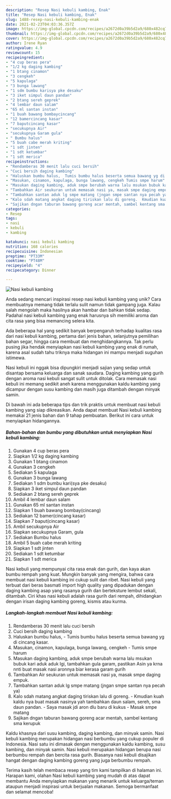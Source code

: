 ```yaml
---
description: "Resep Nasi kebuli kambing, Enak"
title: "Resep Nasi kebuli kambing, Enak"
slug: 1488-resep-nasi-kebuli-kambing-enak
date: 2021-02-23T04:03:36.357Z
image: https://img-global.cpcdn.com/recipes/a2672d0a39b5d2a9/680x482cq70/nasi-kebuli-kambing-foto-resep-utama.jpg
thumbnail: https://img-global.cpcdn.com/recipes/a2672d0a39b5d2a9/680x482cq70/nasi-kebuli-kambing-foto-resep-utama.jpg
cover: https://img-global.cpcdn.com/recipes/a2672d0a39b5d2a9/680x482cq70/nasi-kebuli-kambing-foto-resep-utama.jpg
author: Irene Ryan
ratingvalue: 4.9
reviewcount: 15
recipeingredient:
- "4 cup beras pera"
- "1/2 kg daging kambing"
- "1 btang cinamon"
- "3 cengkeh"
- "5 kapulaga"
- "3 bunga lawang"
- "1 sdm bumbu karisya pke desaku"
- "3 iket simpul daun pandan"
- "2 btang sereh geprek"
- "4 lembar daun salam"
- "65 ml santan instan"
- "1 buah bawang bombaycincang"
- "12 bamercincang kasar"
- "7 baputcincang kasar"
- "secukupnya Air"
- "secukupnya Garam gula"
- " Bumbu halus"
- "5 buah cabe merah kriting"
- "1 sdt jinten"
- "1 sdt ketumbar"
- "1 sdt merica"
recipeinstructions:
- "Rendamberas 30 menit lalu cuci bersih"
- "Cuci bersih daging kambing"
- "Haluskan bumbu halus,  Tumis bumbu halus beserta semua bawang yg di cincang kasar."
- "Masukan, cinamon, kapulaga, bunga lawang, cengkeh Tumis smpe harum"
- "Masukan daging kambing, aduk smpe berubah warna lalu msukan bubuk kari aduk aduk lgi, tambahkan gula garam, pastikan Asin ya krna nnti buat masak nasi aronnya biar kerasa garam gurih"
- "Tambahkan Air seukuran untuk memasak nasi ya, masak smpe daging empuk."
- "Tambahkan santan aduk lg smpe matang (jngan smpe santan nya pecah ya)"
- "Kalo sdah matang angkat daging tiriskan lalu di goreng.  Kmudian kuah kaldu nya buat masak nasinya yah tambahkan daun salam, sereh, sma daun pandan.  Saya masak jdi aron dlu baru di kukus Masak smpe matang"
- "Sajikan dngan taburan bawang goreng acar mentah, sambel kentang sma kerupuk"
categories:
- Resep
tags:
- nasi
- kebuli
- kambing

katakunci: nasi kebuli kambing 
nutrition: 168 calories
recipecuisine: Indonesian
preptime: "PT33M"
cooktime: "PT48M"
recipeyield: "4"
recipecategory: Dinner

---
```



![Nasi kebuli kambing](https://img-global.cpcdn.com/recipes/a2672d0a39b5d2a9/680x482cq70/nasi-kebuli-kambing-foto-resep-utama.jpg)

Anda sedang mencari inspirasi resep nasi kebuli kambing yang unik? Cara membuatnya memang tidak terlalu sulit namun tidak gampang juga. Kalau salah mengolah maka hasilnya akan hambar dan bahkan tidak sedap. Padahal nasi kebuli kambing yang enak harusnya sih memiliki aroma dan cita rasa yang bisa memancing selera kita.

Ada beberapa hal yang sedikit banyak berpengaruh terhadap kualitas rasa dari nasi kebuli kambing, pertama dari jenis bahan, selanjutnya pemilihan bahan segar, hingga cara membuat dan menghidangkannya. Tak perlu pusing jika hendak menyiapkan nasi kebuli kambing yang enak di rumah, karena asal sudah tahu triknya maka hidangan ini mampu menjadi suguhan istimewa.

Nasi kebuli ini nggak bisa dipungkiri menjadi sajian yang sedap untuk disantap bersama keluarga dan sanak saudara. Daging kambing yang gurih dengan aroma nasi kebuli sangat sulit untuk ditolak. Cara memasak nasi kebuli ini memang sedikit aneh karena menggunakan kaldu kambing yang dicampur dengan susu kambing dan masih juga ditambah dengan minyak samin.


Di bawah ini ada beberapa tips dan trik praktis untuk membuat nasi kebuli kambing yang siap dikreasikan. Anda dapat membuat Nasi kebuli kambing memakai 21 jenis bahan dan 9 tahap pembuatan. Berikut ini cara untuk menyiapkan hidangannya.

<!--inarticleads1-->

##### Bahan-bahan dan bumbu yang dibutuhkan untuk menyiapkan Nasi kebuli kambing:

1. Gunakan 4 cup beras pera
1. Siapkan 1/2 kg daging kambing
1. Gunakan 1 btang cinamon
1. Gunakan 3 cengkeh
1. Sediakan 5 kapulaga
1. Gunakan 3 bunga lawang
1. Sediakan 1 sdm bumbu kari(sya pke desaku)
1. Siapkan 3 iket simpul daun pandan
1. Sediakan 2 btang sereh geprek
1. Ambil 4 lembar daun salam
1. Gunakan 65 ml santan instan
1. Siapkan 1 buah bawang bombay(cincang)
1. Sediakan 12 bamer(cincang kasar)
1. Siapkan 7 baput(cincang kasar)
1. Ambil secukupnya Air
1. Siapkan secukupnya Garam, gula
1. Sediakan  Bumbu halus
1. Ambil 5 buah cabe merah kriting
1. Siapkan 1 sdt jinten
1. Sediakan 1 sdt ketumbar
1. Siapkan 1 sdt merica


Nasi kebuli yang mempunyai cita rasa enak dan gurih, dan kaya akan bumbu rempah yang kuat. Mungkin banyak yang mengira, bahwa cara membuat nasi kebuli kambing ini cukup sulit dan ribet. Nasi kebuli yang terbuat dari beras basmati import high quality yang dipadukan dengan daging kambing asap yang rasanya gurih dan berteksture lembut sekali, ditambah. Ciri khas nasi kebuli adalah rasa gurih dari rempah, dihidangkan dengan irisan daging kambing goreng, kismis atau kurma. 

<!--inarticleads2-->

##### Langkah-langkah membuat Nasi kebuli kambing:

1. Rendamberas 30 menit lalu cuci bersih
1. Cuci bersih daging kambing
1. Haluskan bumbu halus,  - Tumis bumbu halus beserta semua bawang yg di cincang kasar.
1. Masukan, cinamon, kapulaga, bunga lawang, cengkeh - Tumis smpe harum
1. Masukan daging kambing, aduk smpe berubah warna lalu msukan bubuk kari aduk aduk lgi, tambahkan gula garam, pastikan Asin ya krna nnti buat masak nasi aronnya biar kerasa garam gurih
1. Tambahkan Air seukuran untuk memasak nasi ya, masak smpe daging empuk.
1. Tambahkan santan aduk lg smpe matang (jngan smpe santan nya pecah ya)
1. Kalo sdah matang angkat daging tiriskan lalu di goreng.  - Kmudian kuah kaldu nya buat masak nasinya yah tambahkan daun salam, sereh, sma daun pandan.  - Saya masak jdi aron dlu baru di kukus - Masak smpe matang
1. Sajikan dngan taburan bawang goreng acar mentah, sambel kentang sma kerupuk


Kaldu khasnya dari susu kambing, daging kambing, dan minyak samin. Nasi kebuli kambing merupakan hidangan nasi berbumbu yang cukup populer di Indonesia. Nasi satu ini dimasak dengan menggunakan kaldu kambing, susu kambing, dan minyak samin. Nasi kebuli merupakan hidangan berupa nasi berbumbu rempah dan bercita rasa gurih. Biasanya nasi kebuli disajikan hangat dengan daging kambing goreng yang juga berbumbu rempah. 

Terima kasih telah membaca resep yang tim kami tampilkan di halaman ini. Harapan kami, olahan Nasi kebuli kambing yang mudah di atas dapat membantu Anda menyiapkan makanan yang menarik untuk keluarga/teman ataupun menjadi inspirasi untuk berjualan makanan. Semoga bermanfaat dan selamat mencoba!
